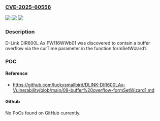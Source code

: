 ### [CVE-2025-60556](https://cve.mitre.org/cgi-bin/cvename.cgi?name=CVE-2025-60556)
![](https://img.shields.io/static/v1?label=Product&message=n%2Fa&color=blue)
![](https://img.shields.io/static/v1?label=Version&message=n%2Fa%20&color=brightgreen)
![](https://img.shields.io/static/v1?label=Vulnerability&message=n%2Fa&color=brightgreen)

### Description

D-Link DIR600L Ax FW116WWb01 was discovered to contain a buffer overflow via the curTime parameter in the function formSetWizard1.

### POC

#### Reference
- https://github.com/luckysmallbird/DLINK-DIR600LAx-Vulnerability/blob/main/09-buffer%20overflow-formSetWizard1.md

#### Github
No PoCs found on GitHub currently.

